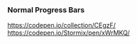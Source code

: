 ### Normal Progress Bars

https://codepen.io/collection/CEgzF/
https://codepen.io/Stormix/pen/xWrMKQ/
